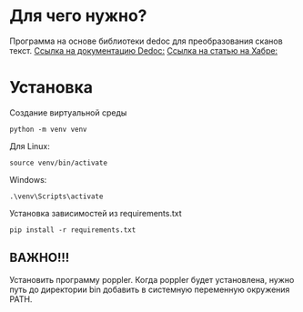 # Для чего нужно?
Программа на основе библиотеки dedoc для преобразования
сканов текст.
[Ссылка на документацию Dedoc:](https://dedoc.readthedocs.io/en/latest/)
[Ссылка на статью на Хабре:](https://habr.com/ru/companies/isp_ras/articles/779390/)
# Установка
Создание виртуальной среды
```
python -m venv venv
```
Для Linux:
```
source venv/bin/activate
```
Windows:
```
.\venv\Scripts\activate
```
Установка зависимостей из requirements.txt
```
pip install -r requirements.txt
```
## ВАЖНО!!! 
Установить программу poppler.
Когда poppler будет установлена,
нужно путь до директории bin добавить
в системную переменную окружения PATH.